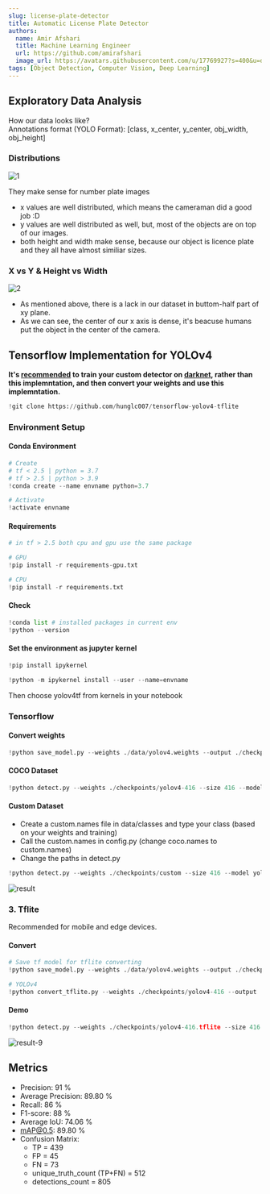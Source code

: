 ```yaml
---
slug: license-plate-detector
title: Automatic License Plate Detector
authors:
  name: Amir Afshari
  title: Machine Learning Engineer
  url: https://github.com/amirafshari
  image_url: https://avatars.githubusercontent.com/u/17769927?s=400&u=d630f608970a53d00295f2e87e88526b41b7d0b1&v=4
tags: [Object Detection, Computer Vision, Deep Learning]
---
```



## Exploratory Data Analysis
How our data looks like?  
Annotations format (YOLO Format): [class, x_center, y_center, obj_width, obj_height]  

<!--truncate-->


### Distributions

![1](https://user-images.githubusercontent.com/17769927/134396237-178893ef-18f1-4df6-b3ea-fe4b235e3a27.png)
     


They make sense for number plate images  
*   x values are well distributed, which means the cameraman did a good job :D
*   y values are well distributed as well, but, most of the objects are on top of our images.
*   both height and width make sense, because our object is licence plate and they all have almost similiar sizes.


### X vs Y & Height vs Width

![2](https://user-images.githubusercontent.com/17769927/134396293-df5113b7-9237-4dfc-81ac-1a2bf6187826.png)

*   As mentioned above, there is a lack in our dataset in buttom-half part of xy plane.
*   As we can see, the center of our x axis is dense, it's beacuse humans put the object in the center of the camera.



## Tensorflow Implementation for YOLOv4
**It's [recommended](https://github.com/hunglc007/tensorflow-yolov4-tflite#traning-your-own-model) to train your custom detector on [darknet](https://amirafshari.com/blog/train-custom-object-detector), rather than this implemntation, and then convert your weights and use this implemntation.**


```python
!git clone https://github.com/hunglc007/tensorflow-yolov4-tflite
```

### Environment Setup

#### Conda Environment


```python
# Create
# tf < 2.5 | python = 3.7
# tf > 2.5 | python > 3.9
!conda create --name envname python=3.7

# Activate
!activate envname
```

#### Requirements


```python
# in tf > 2.5 both cpu and gpu use the same package

# GPU
!pip install -r requirements-gpu.txt

# CPU
!pip install -r requirements.txt
```

#### Check


```python
!conda list # installed packages in current env
!python --version
```

#### Set the environment as jupyter kernel


```python
!pip install ipykernel
```


```python
!python -m ipykernel install --user --name=envname
```

Then choose yolov4tf from kernels in your notebook

### Tensorflow

#### Convert weights


```python
!python save_model.py --weights ./data/yolov4.weights --output ./checkpoints/yolov4-416 --input_size 416 --model yolov4
```

#### COCO Dataset

```python
!python detect.py --weights ./checkpoints/yolov4-416 --size 416 --model yolov4 --image ./data/kite.jpg
```

#### Custom Dataset

*   Create a custom.names file in data/classes and type your class (based on your weights and training)
*   Call the custom.names in config.py (change coco.names to custom.names)
*   Change the paths in detect.py
    


```python
!python detect.py --weights ./checkpoints/custom --size 416 --model yolov4 --image ./data/custom.jpg
```
![result](https://user-images.githubusercontent.com/17769927/134549864-703159d9-a8f2-41d0-b4ef-48e52bf770b9.jpg)

### 3. Tflite
Recommended for mobile and edge devices.

#### Convert

```python
# Save tf model for tflite converting
!python save_model.py --weights ./data/yolov4.weights --output ./checkpoints/yolov4-416 --input_size 416 --model yolov4 --framework tflite

# YOLOv4
!python convert_tflite.py --weights ./checkpoints/yolov4-416 --output ./checkpoints/yolov4-416.tflite
```

#### Demo

```python
!python detect.py --weights ./checkpoints/yolov4-416.tflite --size 416 --model yolov4 --image ./data/kite.jpg --framework tflite
```
![result-9](https://user-images.githubusercontent.com/17769927/134549834-da73a045-05c9-4d6c-8772-90c4dca67cf7.jpg)


## Metrics

*   Precision: 91 %
*   Average Precision: 89.80 %
*   Recall: 86 %
*   F1-score: 88 %
*   Average IoU: 74.06 %
*   mAP@0.5: 89.80 %
*   Confusion Matrix:
    *   TP = 439
    *   FP = 45
    *   FN = 73
    *   unique_truth_count (TP+FN) = 512
    *   detections_count = 805
